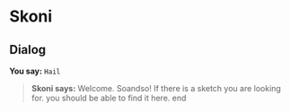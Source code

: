 # Skoni


## Dialog

**You say:** `Hail`



>**Skoni says:** Welcome. Soandso! If there is a sketch you are looking for. you should be able to find it here.
end





